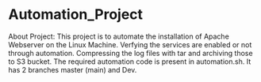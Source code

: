 # Automation_Project

About Project: 
This project is to automate the installation of Apache Webserver on the Linux Machine.
Verfying the services are enabled or not through automation. 
Compressing the log files with tar and archiving those to S3 bucket.
The required automation code is present in automation.sh.
It has 2 branches master (main) and Dev.
